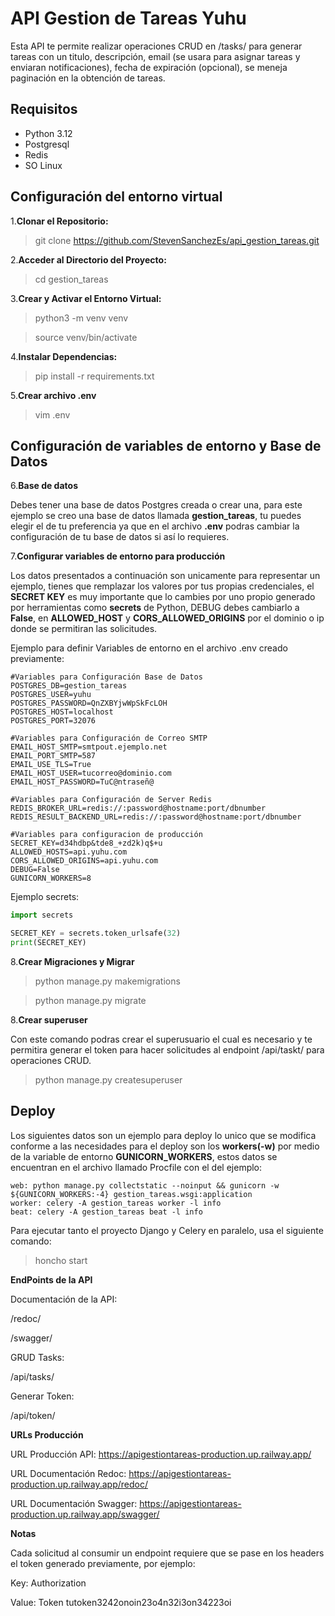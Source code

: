 # API Gestion de Tareas Yuhu

Esta API te permite realizar operaciones CRUD en /tasks/ para generar tareas con un titulo, descripción, email (se usara para asignar tareas y enviaran notificaciones), fecha de expiración (opcional), se meneja paginación en la obtención de tareas.

## Requisitos

- Python 3.12
- Postgresql
- Redis
- SO Linux

## Configuración del entorno virtual

1.**Clonar el Repositorio:**

> git clone https://github.com/StevenSanchezEs/api_gestion_tareas.git

2.**Acceder al Directorio del Proyecto:**

> cd gestion_tareas

3.**Crear y Activar el Entorno Virtual:**

> python3 -m venv venv

> source venv/bin/activate

4.**Instalar Dependencias:**

> pip install -r requirements.txt

5.**Crear archivo .env**
> vim .env

## Configuración de variables de entorno y Base de Datos

6.**Base de datos**

Debes tener una base de datos Postgres creada o crear una, para este ejemplo se creo una base de datos llamada **gestion_tareas**, tu puedes elegir el de tu preferencia ya que en el archivo **.env** podras cambiar la configuración de tu base de datos si así lo requieres.


7.**Configurar variables de entorno para producción**

Los datos presentados a continuación son unicamente para representar un ejemplo, tienes que remplazar los valores por tus propias credenciales, el **SECRET KEY** es muy importante que lo cambies por uno propio generado por herramientas como **secrets** de Python, DEBUG debes cambiarlo a **False**, en **ALLOWED_HOST** y **CORS_ALLOWED_ORIGINS** por el dominio o ip donde se permitiran las solicitudes.

Ejemplo para definir Variables de entorno en el archivo .env creado previamente:
	
 	#Variables para Configuración Base de Datos
	POSTGRES_DB=gestion_tareas
	POSTGRES_USER=yuhu
	POSTGRES_PASSWORD=QnZXBYjwWpSkFcLOH
	POSTGRES_HOST=localhost
	POSTGRES_PORT=32076
	
	#Variables para Configuración de Correo SMTP
	EMAIL_HOST_SMTP=smtpout.ejemplo.net
	EMAIL_PORT_SMTP=587
	EMAIL_USE_TLS=True
	EMAIL_HOST_USER=tucorreo@dominio.com
	EMAIL_HOST_PASSWORD=TuC@ntraseñ@
	
	#Variables para Configuración de Server Redis
	REDIS_BROKER_URL=redis://:password@hostname:port/dbnumber
	REDIS_RESULT_BACKEND_URL=redis://:password@hostname:port/dbnumber
	
 	#Variables para configuracion de producción
	SECRET_KEY=d34hdbp&tde8_+zd2k)q$+u
	ALLOWED_HOSTS=api.yuhu.com
	CORS_ALLOWED_ORIGINS=api.yuhu.com
	DEBUG=False
	GUNICORN_WORKERS=8

Ejemplo secrets:
```python
import secrets

SECRET_KEY = secrets.token_urlsafe(32)
print(SECRET_KEY)
```

8.**Crear Migraciones y Migrar**

> python manage.py makemigrations

> python manage.py migrate

8.**Crear superuser**

Con este comando podras crear el superusuario el cual es necesario y te permitira generar el token para hacer solicitudes al endpoint /api/taskt/ para operaciones CRUD.
> python manage.py createsuperuser

## Deploy
Los siguientes datos son un ejemplo para deploy lo unico que se modifica conforme a las necesidades para el deploy son los **workers(-w)** por medio de la variable de entorno **GUNICORN_WORKERS**, estos datos se encuentran en el archivo llamado Procfile con el del ejemplo:

	web: python manage.py collectstatic --noinput && gunicorn -w ${GUNICORN_WORKERS:-4} gestion_tareas.wsgi:application
	worker: celery -A gestion_tareas worker -l info
	beat: celery -A gestion_tareas beat -l info


Para ejecutar tanto el proyecto Django y Celery en paralelo, usa el siguiente comando:

> honcho start

**EndPoints de la API**

Documentación de la API:

/redoc/

/swagger/

GRUD Tasks:

/api/tasks/

Generar Token:

/api/token/

**URLs Producción**

URL Producción API: https://apigestiontareas-production.up.railway.app/

URL Documentación Redoc: https://apigestiontareas-production.up.railway.app/redoc/

URL Documentación Swagger: https://apigestiontareas-production.up.railway.app/swagger/

**Notas**

Cada solicitud al consumir un endpoint requiere que se pase en los headers el token generado previamente, por ejemplo:


Key: Authorization

Value: Token tutoken3242onoin23o4n32i3on34223oi